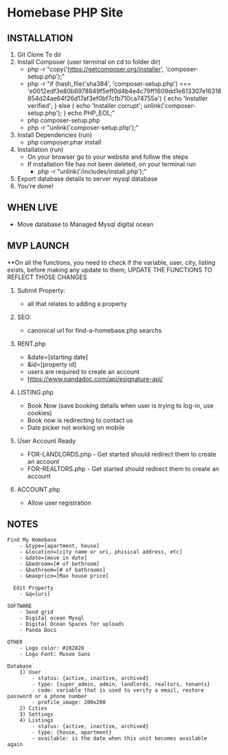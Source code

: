 # Homebase PHP Site

## INSTALLATION
 1) Git Clone To dir
 2) Install Composer (user terminal on cd to folder dir)
    - php -r "copy('https://getcomposer.org/installer', 'composer-setup.php');"
    - php -r "if (hash_file('sha384', 'composer-setup.php') === 'e0012edf3e80b6978849f5eff0d4b4e4c79ff1609dd1e613307e16318854d24ae64f26d17af3ef0bf7cfb710ca74755a') { echo 'Installer verified'; } else { echo 'Installer corrupt'; unlink('composer-setup.php'); } echo PHP_EOL;"
    - php composer-setup.php
    - php -r "unlink('composer-setup.php');"
 3) Install Dependencies (run)
    - php composer.phar install
 4) Installation (run)
    - On your browser go to your website and follow the steps
    - If installation file has not been deleted, on your terminal run
        - php -r "unlink('/includes/install.php');"
 5) Export database details to server mysql database
 6) You're done!

## WHEN LIVE
 - Move database to Managed Mysql digital ocean

## MVP LAUNCH
   **On all the functions, you need to check if the variable, user, city, listing exists, before making any update to them;
   UPDATE THE FUNCTIONS TO REFLECT THOSE CHANGES
   
 1) Submit Property:
    - all that relates to adding a property

 2) SEO:
    - canonical url for find-a-homebase.php searchs

 3) RENT.php
    - &date=[starting date]
    - &id=[property id]
    - users are required to create an account
    - https://www.pandadoc.com/api/esignature-api/

 4) LISTING.php
    - Book Now (save booking details when user is trying to log-in, use cookies)
    - Book now is redirecting to contact us
    - Date picker not working on mobile

 5) User Account Ready
    - FOR-LANDLORDS.php - Get started should redirect them to create an account
    - FOR-REALTORS.php - Get started should redirect them to create an account

 6) ACCOUNT.php 
    - Allow user registration

## NOTES
    Find My Homebase
        - &type=[apartment, house]
        - &location=[city name or uri, phisical address, etc]
        - &date=[move in date]
        - &bedroom=[# of bethroom]
        - &bathroom=[# of bathrooms]
        - &maxprice=[Max house price]

      Edit Property
        - &q=[uri]

    SOFTWARE
        - Send grid
        - Digital ocean Mysql 
        - Digital Ocean Spaces for uploads
        - Panda Docs

    OTHER
        - Logo color: #282828
        - Logo Font: Museo Sans

    Database
        1) User
            - status: {active, inactive, archived}
            - type: {super_admin, admin, landlords, realtors, tenants}
            - code: variable that is used to verify a email, restore password or a phone number
            - profile_image: 200x200
        2) Cities
        3) Settings
        4) Listings
            - status: {active, inactive, archived}
            - type: {house, apartment}
            - available: is the date when this unit becomes available again



